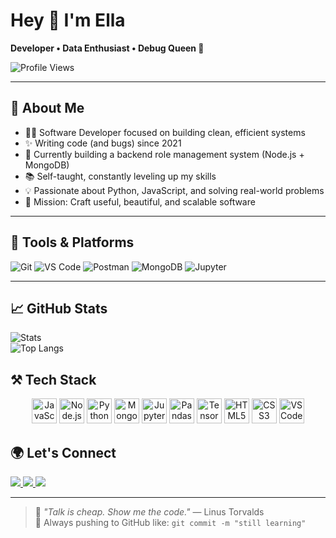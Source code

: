 # Hey 👋 I'm Ella

**Developer • Data Enthusiast • Debug Queen 👑**

![Profile Views](https://komarev.com/ghpvc/?username=Yuyi5la&label=Profile%20views&color=blueviolet&style=flat-square)

---

## 🧠 About Me

- 👩‍💻 Software Developer focused on building clean, efficient systems  
- ✨ Writing code (and bugs) since 2021  
- 🔧 Currently building a backend role management system (Node.js + MongoDB)  
- 📚 Self-taught, constantly leveling up my skills  
- 💡 Passionate about Python, JavaScript, and solving real-world problems  
- 🎯 Mission: Craft useful, beautiful, and scalable software  
  


---

## 🧰 Tools & Platforms

![Git](https://img.shields.io/badge/-Git-F05032?style=flat-square&logo=git&logoColor=white)
![VS Code](https://img.shields.io/badge/-VS%20Code-007ACC?style=flat-square&logo=visual-studio-code&logoColor=white)
![Postman](https://img.shields.io/badge/-Postman-FF6C37?style=flat-square&logo=postman&logoColor=white)
![MongoDB](https://img.shields.io/badge/-MongoDB-4EA94B?style=flat-square&logo=mongodb&logoColor=white)
![Jupyter](https://img.shields.io/badge/-Jupyter-F37626?style=flat-square&logo=jupyter&logoColor=white)

---

## 📈 GitHub Stats

![Stats](https://github-readme-stats.vercel.app/api?username=Yuyi5la&show_icons=true&theme=tokyonight)  
![Top Langs](https://github-readme-stats.vercel.app/api/top-langs/?username=Yuyi5la&layout=compact&theme=tokyonight)

## ⚒️ Tech Stack

<div align="center">
  <img src="https://cdn.jsdelivr.net/gh/devicons/devicon/icons/javascript/javascript-original.svg" height="40" alt="JavaScript"/>
  <img src="https://cdn.jsdelivr.net/gh/devicons/devicon/icons/nodejs/nodejs-original.svg" height="40" alt="Node.js"/>
  <img src="https://cdn.jsdelivr.net/gh/devicons/devicon/icons/python/python-original.svg" height="40" alt="Python"/>
  <img src="https://cdn.jsdelivr.net/gh/devicons/devicon/icons/mongodb/mongodb-original.svg" height="40" alt="MongoDB"/>
  <img src="https://cdn.jsdelivr.net/gh/devicons/devicon/icons/jupyter/jupyter-original.svg" height="40" alt="Jupyter"/>
  <img src="https://cdn.jsdelivr.net/gh/devicons/devicon/icons/pandas/pandas-original.svg" height="40" alt="Pandas"/>
  <img src="https://cdn.jsdelivr.net/gh/devicons/devicon/icons/tensorflow/tensorflow-original.svg" height="40" alt="TensorFlow"/>
  <img src="https://cdn.jsdelivr.net/gh/devicons/devicon/icons/html5/html5-original.svg" height="40" alt="HTML5"/>
  <img src="https://cdn.jsdelivr.net/gh/devicons/devicon/icons/css3/css3-original.svg" height="40" alt="CSS3"/>
  <img src="https://cdn.jsdelivr.net/gh/devicons/devicon/icons/vscode/vscode-original.svg" height="40" alt="VS Code"/>
</div>


## 🌍 Let's Connect

<p align="left">
  <a href="https://emmy-red-portfolio.vercel.app/" target="_blank">
    <img src="https://img.shields.io/badge/Portfolio-000?style=for-the-badge&logo=vercel&logoColor=white" />
  </a>
  <a href="https://linkedin.com/in/emmanuella-ezinne-013a42249" target="_blank">
    <img src="https://img.shields.io/badge/LinkedIn-0077B5?style=for-the-badge&logo=linkedin&logoColor=white" />
  </a>
  <a href="mailto:zinneyemmy@gmail.com">
    <img src="https://img.shields.io/badge/Gmail-D14836?style=for-the-badge&logo=gmail&logoColor=white" />
  </a>
</p>

---

> 💬 _"Talk is cheap. Show me the code."_ — Linus Torvalds  
> 🔁 Always pushing to GitHub like: `git commit -m "still learning"`
